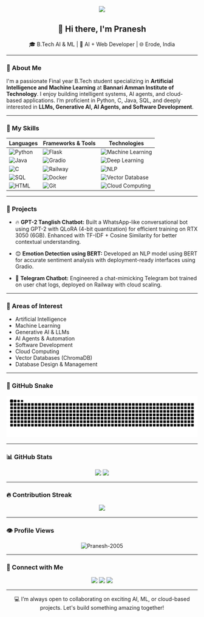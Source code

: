 <p align="center">
  <img src="https://capsule-render.vercel.app/api?type=waving&color=blue&height=160&section=header&text=Pranesh's%20GitHub%20Hub&fontSize=30&fontColor=ffffff"/>
</p>

<h2 align="center">👋 Hi there, I'm Pranesh</h2>

<p align="center">
  🎓 B.Tech AI & ML | 🧠 AI + Web Developer | 🌐 Erode, India
</p>

---

### 🚀 About Me

I'm a passionate Final year B.Tech student specializing in **Artificial Intelligence and Machine Learning** at **Bannari Amman Institute of Technology**. I enjoy building intelligent systems, AI agents, and cloud-based applications. I’m proficient in Python, C, Java, SQL, and deeply interested in **LLMs, Generative AI, AI Agents, and Software Development**.

---

### 🧠 My Skills

| Languages | Frameworks & Tools | Technologies |
|-----------|---------------------|---------------|
| ![Python](https://img.shields.io/badge/Python-yellow?style=for-the-badge&logo=python&logoColor=blue) | ![Flask](https://img.shields.io/badge/Flask-black?style=for-the-badge&logo=flask) | ![Machine Learning](https://img.shields.io/badge/Machine%20Learning-blue?style=for-the-badge) |
| ![Java](https://img.shields.io/badge/Java-red?style=for-the-badge&logo=java) | ![Gradio](https://img.shields.io/badge/Gradio-3f3f3f?style=for-the-badge) | ![Deep Learning](https://img.shields.io/badge/Deep%20Learning-green?style=for-the-badge) |
| ![C](https://img.shields.io/badge/C-00599C?style=for-the-badge&logo=c) | ![Railway](https://img.shields.io/badge/Railway-black?style=for-the-badge) | ![NLP](https://img.shields.io/badge/NLP-purple?style=for-the-badge) |
| ![SQL](https://img.shields.io/badge/SQL-4479A1?style=for-the-badge&logo=mysql) | ![Docker](https://img.shields.io/badge/Docker-2496ED?style=for-the-badge&logo=docker) | ![Vector Database](https://img.shields.io/badge/ChromaDB-007ACC?style=for-the-badge) |
| ![HTML](https://img.shields.io/badge/HTML-E34F26?style=for-the-badge&logo=html5) | ![Git](https://img.shields.io/badge/Git-F05032?style=for-the-badge&logo=git) | ![Cloud Computing](https://img.shields.io/badge/Cloud-4285F4?style=for-the-badge) |

---

### 💼 Projects

- 🔥 **GPT-2 Tanglish Chatbot:** Built a WhatsApp-like conversational bot using GPT-2 with QLoRA (4-bit quantization) for efficient training on RTX 3050 (6GB). Enhanced with TF-IDF + Cosine Similarity for better contextual understanding.
  
- 😊 **Emotion Detection using BERT:** Developed an NLP model using BERT for accurate sentiment analysis with deployment-ready interfaces using Gradio.

- 🤖 **Telegram Chatbot:** Engineered a chat-mimicking Telegram bot trained on user chat logs, deployed on Railway with cloud scaling.

---

### 🎯 Areas of Interest

- Artificial Intelligence
- Machine Learning
- Generative AI & LLMs
- AI Agents & Automation
- Software Development
- Cloud Computing
- Vector Databases (ChromaDB)
- Database Design & Management

---

### 🐍 GitHub Snake

<p align="center">
  <img src="https://raw.githubusercontent.com/Pranesh-2005/Pranesh-2005/output/github-snake.svg"/>
</p>

---

### 📊 GitHub Stats

<p align="center">
  <img src="https://github-readme-stats.vercel.app/api?username=pranesh-2005&show_icons=true&theme=radical" height="150" />
  <img src="https://github-readme-stats.vercel.app/api/top-langs/?username=pranesh-2005&layout=compact&theme=radical" height="150"/>
</p>

---

### 🔥 Contribution Streak

<p align="center">
<img src="https://github-readme-streak-stats.herokuapp.com/?user=pranesh-2005&theme=vue-dark&hide_border=true"/>
</p>


---

### 👁 Profile Views 

<p align="center">
  <img src="https://komarev.com/ghpvc/?username=Pranesh-2005&label=Profile%20views&color=0e75b6&style=flat" alt="Pranesh-2005" />
</p>


---
### 🔗 Connect with Me

<p align="center">
  <a href="https://github.com/pranesh-2005" target="_blank"><img src="https://img.shields.io/badge/GitHub-%23181717.svg?style=for-the-badge&logo=github&logoColor=white"/></a>
  <a href="https://www.linkedin.com/in/pranesh5264/" target="_blank"><img src="https://img.shields.io/badge/LinkedIn-%230077B5.svg?style=for-the-badge&logo=linkedin&logoColor=white"/></a>
  <a href="mailto:praneshmadhan646@gmail.com" target="_blank"><img src="https://img.shields.io/badge/Email-D14836?style=for-the-badge&logo=gmail&logoColor=white"/></a>
</p>

---

<p align="center">
  💻 I’m always open to collaborating on exciting AI, ML, or cloud-based projects. Let's build something amazing together!
</p>
